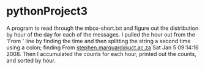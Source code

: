 # pythonProject3

A program to read through the mbox-short.txt and
figure out the distribution by hour of the day for each of the messages.
I pulled the hour out from the 'From ' line by finding the time
and then splitting the string a second time using a colon; finding
From stephen.marquard@uct.ac.za Sat Jan  5 09:14:16 2008.
Then I accumulated the counts for each hour, printed out the counts,
and sorted by hour.
